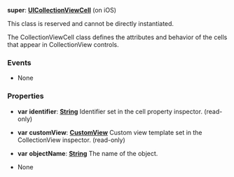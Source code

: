 **super**: **[UICollectionViewCell](UICollectionViewCell.md)** (on iOS)

This class is reserved and cannot be directly instantiated.

The CollectionViewCell class defines the attributes and behavior of the cells that appear in CollectionView controls.

### Events

* None

### Properties

* **var** **identifier**: **[String](../gravity/string.md)**
Identifier set in the cell property inspector. \(read-only\)

* **var** **customView**: **[CustomView](CustomView.md)**
Custom view template set in the CollectionView inspector. \(read-only\)

* **var** **objectName**: **[String](../gravity/string.md)**
The name of the object.



* None

